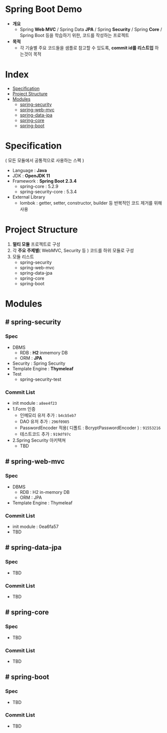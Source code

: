 # Spring Boot Demo
- **개요**
   * Spring **Web MVC** / Spring Data **JPA** / Spring **Security** / Spring **Core** / Spring Boot 등을 학습하기 위한, 코드를 작성하는 프로젝트
- **목적**
   * 각 기술별 주요 코드들을 샘플로 참고할 수 있도록, **commit id를 리스트업** 하는것이 목적

# Index
- [Specification](#specification)
- [Project Structure](#project-structure)
- [Modules](#modules)
   * [spring-security](#spring-security)
   * [spring-web-mvc](#spring-web-mvc)
   * [spring-data-jpa](#spring-data-jpa)
   * [spring-core](#spring-core)
   * [spring-boot](#spring-boot)

# Specification
( 모든 모듈에서 공통적으로 사용하는 스펙 )
- Language : **Java**
- JDK : **OpenJDK 11**
- Framework : **Spring Boot 2.3.4**
   * spring-core : 5.2.9
   * spring-security-core : 5.3.4
- External Library
   * lombok : getter, setter, constructor, builder 등 반복적인 코드 제거를 위해 사용 

# Project Structure
1. **멀티 모듈** 프로젝트로 구성
2. 각 **주요 주제별**( WebMVC, Security 등 ) 코드를 하위 모듈로 구성
3. 모듈 리스트
    * spring-security
    * spring-web-mvc
    * spring-data-jpa
    * spring-core
    * spring-boot

# Modules

## # spring-security
### Spec
- DBMS
  * RDB : **H2** inmemory DB
  * ORM : **JPA**
- Security : Spring Security
- Template Engine : **Thymeleaf**
- Test
   * spring-security-test
### Commit List
- init module : `a8ee4f23`
- 1.Form 인증
   * 인메모리 유저 추가 : `b4cb5eb7`
   * DAO 유저 추가 : `296f0985`
   * PasswordEncoder 적용( 디폴트 : BcryptPasswordEncoder ) : `91553216`
   * 테스트코드 추가 : `919df97c`
- 2.Spring Security 아키텍쳐
   * TBD 

## # spring-web-mvc
### Spec
- DBMS
  * RDB : H2 in-memory DB
  * ORM : JPA
- Template Engine : Thymeleaf

### Commit List
- init module : 0ea6fa57
- TBD

## # spring-data-jpa
### Spec
- TBD
### Commit List
- TBD

## # spring-core
### Spec
- TBD
### Commit List
- TBD

## # spring-boot
### Spec
- TBD
### Commit List
- TBD